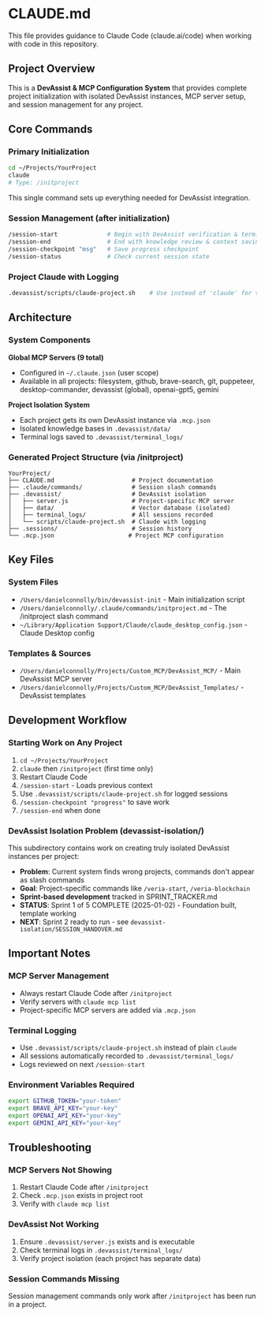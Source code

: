# CLAUDE.md

This file provides guidance to Claude Code (claude.ai/code) when working with code in this repository.

## Project Overview

This is a **DevAssist & MCP Configuration System** that provides complete project initialization with isolated DevAssist instances, MCP server setup, and session management for any project.

## Core Commands

### Primary Initialization
```bash
cd ~/Projects/YourProject
claude
# Type: /initproject
```
This single command sets up everything needed for DevAssist integration.

### Session Management (after initialization)
```bash
/session-start              # Begin with DevAssist verification & terminal log loading
/session-end                # End with knowledge review & context saving
/session-checkpoint "msg"   # Save progress checkpoint
/session-status             # Check current session state
```

### Project Claude with Logging
```bash
.devassist/scripts/claude-project.sh    # Use instead of 'claude' for terminal logging
```

## Architecture

### System Components

**Global MCP Servers (9 total)**
- Configured in `~/.claude.json` (user scope)
- Available in all projects: filesystem, github, brave-search, git, puppeteer, desktop-commander, devassist (global), openai-gpt5, gemini

**Project Isolation System**
- Each project gets its own DevAssist instance via `.mcp.json`
- Isolated knowledge bases in `.devassist/data/`
- Terminal logs saved to `.devassist/terminal_logs/`

### Generated Project Structure (via /initproject)
```
YourProject/
├── CLAUDE.md                      # Project documentation
├── .claude/commands/              # Session slash commands
├── .devassist/                    # DevAssist isolation
│   ├── server.js                  # Project-specific MCP server
│   ├── data/                      # Vector database (isolated)
│   ├── terminal_logs/             # All sessions recorded
│   └── scripts/claude-project.sh  # Claude with logging
├── .sessions/                     # Session history
└── .mcp.json                     # Project MCP configuration
```

## Key Files

### System Files
- `/Users/danielconnolly/bin/devassist-init` - Main initialization script
- `/Users/danielconnolly/.claude/commands/initproject.md` - The /initproject slash command
- `~/Library/Application Support/Claude/claude_desktop_config.json` - Claude Desktop config

### Templates & Sources
- `/Users/danielconnolly/Projects/Custom_MCP/DevAssist_MCP/` - Main DevAssist MCP server
- `/Users/danielconnolly/Projects/Custom_MCP/DevAssist_Templates/` - DevAssist templates

## Development Workflow

### Starting Work on Any Project
1. `cd ~/Projects/YourProject`
2. `claude` then `/initproject` (first time only)
3. Restart Claude Code
4. `/session-start` - Loads previous context
5. Use `.devassist/scripts/claude-project.sh` for logged sessions
6. `/session-checkpoint "progress"` to save work
7. `/session-end` when done

### DevAssist Isolation Problem (devassist-isolation/)
This subdirectory contains work on creating truly isolated DevAssist instances per project:
- **Problem**: Current system finds wrong projects, commands don't appear as slash commands
- **Goal**: Project-specific commands like `/veria-start`, `/veria-blockchain` 
- **Sprint-based development** tracked in SPRINT_TRACKER.md
- **STATUS**: Sprint 1 of 5 COMPLETE (2025-01-02) - Foundation built, template working
- **NEXT**: Sprint 2 ready to run - see `devassist-isolation/SESSION_HANDOVER.md`

## Important Notes

### MCP Server Management
- Always restart Claude Code after `/initproject`
- Verify servers with `claude mcp list`
- Project-specific MCP servers are added via `.mcp.json`

### Terminal Logging
- Use `.devassist/scripts/claude-project.sh` instead of plain `claude`
- All sessions automatically recorded to `.devassist/terminal_logs/`
- Logs reviewed on next `/session-start`

### Environment Variables Required
```bash
export GITHUB_TOKEN="your-token"
export BRAVE_API_KEY="your-key"
export OPENAI_API_KEY="your-key"
export GEMINI_API_KEY="your-key"
```

## Troubleshooting

### MCP Servers Not Showing
1. Restart Claude Code after `/initproject`
2. Check `.mcp.json` exists in project root
3. Verify with `claude mcp list`

### DevAssist Not Working
1. Ensure `.devassist/server.js` exists and is executable
2. Check terminal logs in `.devassist/terminal_logs/`
3. Verify project isolation (each project has separate data)

### Session Commands Missing
Session management commands only work after `/initproject` has been run in a project.
